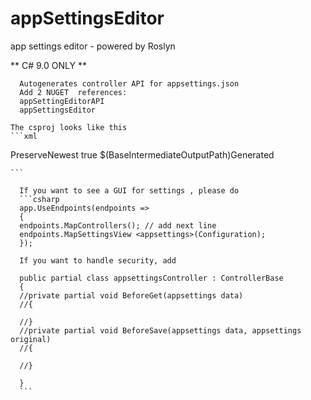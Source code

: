 # appSettingsEditor
app settings editor - powered by Roslyn


 ** C# 9.0 ONLY **

      Autogenerates controller API for appsettings.json
      Add 2 NUGET  references:
      appSettingEditorAPI
      appSettingsEditor

	The csproj looks like this
	```xml
<ItemGroup>
	<AdditionalFiles Include="appsettings.json">
		<CopyToOutputDirectory>PreserveNewest</CopyToOutputDirectory>
	</AdditionalFiles>
</ItemGroup>
<PropertyGroup>
	<EmitCompilerGeneratedFiles>true</EmitCompilerGeneratedFiles>
	<CompilerGeneratedFilesOutputPath>$(BaseIntermediateOutputPath)Generated</CompilerGeneratedFilesOutputPath>
</PropertyGroup>

	```

      If you want to see a GUI for settings , please do
	  ```csharp
      app.UseEndpoints(endpoints =>
      {
      endpoints.MapControllers(); // add next line
      endpoints.MapSettingsView <appsettings>(Configuration);
      });

      If you want to handle security, add

      public partial class appsettingsController : ControllerBase
      {
      //private partial void BeforeGet(appsettings data)
      //{

      //}
      //private partial void BeforeSave(appsettings data, appsettings original)
      //{

      //}

      }
	  ```
	  
      
